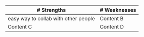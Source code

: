 | # Strengths | # Weaknesses |
|-----------|-----------|
| easy way to collab with other people | Content B |
| Content C | Content D |